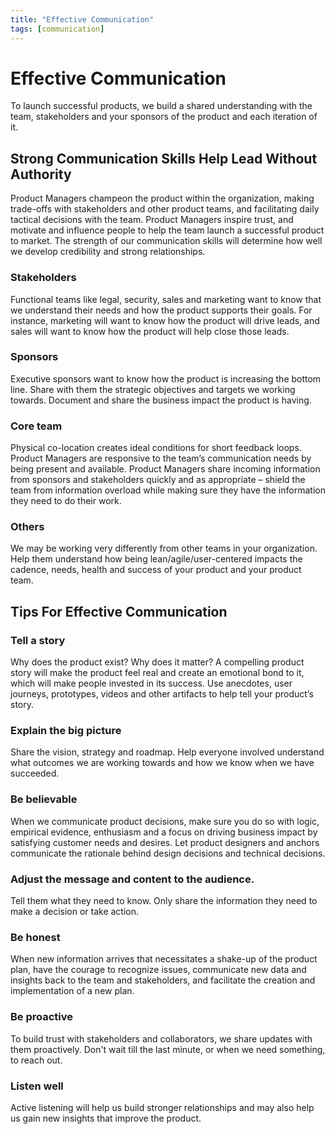 ```yaml
---
title: "Effective Communication"
tags: [communication]
---
```

# Effective Communication
To launch successful products, we build a shared understanding with the team,  stakeholders and your sponsors of the product and each iteration of it.

## Strong Communication Skills Help  Lead Without Authority
Product Managers champeon the product within the organization, making trade-offs with stakeholders and other product teams, and facilitating daily tactical decisions with the  team. Product Managers inspire trust, and motivate and influence people to help the  team launch a successful product to market. The strength of our communication skills will determine how well we develop  credibility and strong relationships. 

### Stakeholders
Functional teams like legal, security, sales and marketing want to know that we understand their needs and how the product supports their goals. For instance, marketing will want to know how the product will drive leads, and sales will want to know how the product will help close those leads.

### Sponsors
Executive sponsors want to know how the product is increasing the bottom line. Share with them the strategic objectives and targets  we working towards. Document and share the business impact the product is having.

### Core team
Physical co-location creates ideal conditions for short feedback loops. Product Managers are responsive to the  team’s communication needs by being present and available. Product Managers share incoming information from sponsors and stakeholders quickly and as appropriate – shield the team from information overload while making sure they have the information they need to do their work.

### Others
We may be working very differently from other teams in your organization. Help them understand how being lean/agile/user-centered impacts the cadence, needs, health and success of your product and your product team.

## Tips For Effective Communication
### Tell a story
Why does the product exist? Why does it matter? A compelling product story will make the product feel real and create an emotional bond to it, which will make people invested in its success. Use anecdotes, user journeys, prototypes, videos and other artifacts to help tell your product’s story.

### Explain the big picture
Share the vision, strategy and roadmap. Help everyone involved understand what outcomes we are working towards and how we know when we have  succeeded.

### Be believable
When we communicate product decisions, make sure you do so with logic, empirical evidence, enthusiasm and a focus on driving business impact by satisfying customer needs and desires. Let product designers and anchors communicate the rationale behind design decisions and technical decisions.

### Adjust the message and content to the audience. 
Tell them what they need to know. Only share the information they need to make a decision or take action.

### Be honest
When new information arrives that necessitates a shake-up of the product plan, have the courage to recognize  issues, communicate new data and insights back to the team and stakeholders, and facilitate the creation and implementation of a new plan.

### Be proactive
To build trust with stakeholders and collaborators, we share updates with them proactively. Don't wait till the last minute, or when we need something, to reach out.

### Listen well
Active listening will help us build stronger relationships and may also help us gain new insights that improve the product.